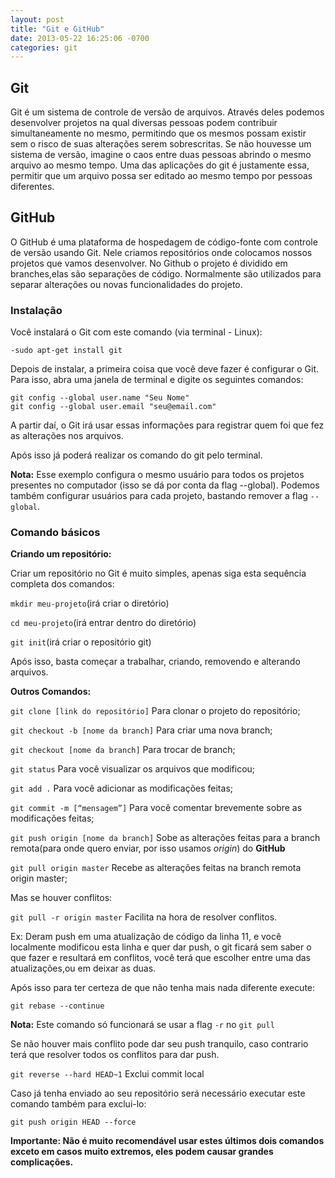 ```yaml
---
layout: post
title: "Git e GitHub"
date: 2013-05-22 16:25:06 -0700
categories: git
---
```


## Git

   Git é um sistema de controle de versão de arquivos. Através deles podemos desenvolver projetos na qual diversas pessoas podem contribuir simultaneamente no mesmo, permitindo que os mesmos possam existir sem o risco de suas alterações serem sobrescritas. Se não houvesse um sistema de versão, imagine o caos entre duas pessoas abrindo o mesmo arquivo ao mesmo tempo. Uma das aplicações do git é justamente essa, permitir que um arquivo possa ser editado ao mesmo tempo por pessoas diferentes.

## GitHub

   O GitHub é uma plataforma de hospedagem de código-fonte com controle de versão usando Git. Nele criamos repositórios onde colocamos nossos projetos que vamos desenvolver. No Github o projeto é dividido em branches,elas são separações de código. Normalmente são utilizados para separar alterações ou novas funcionalidades do projeto. 
   
### Instalação

Você instalará o Git com este comando (via terminal - Linux):
 
 `-sudo apt-get install git`

Depois de instalar, a primeira coisa que você deve fazer é configurar o Git. Para isso, abra uma janela de terminal e digite os seguintes comandos:
 ```
 git config --global user.name "Seu Nome"
 git config --global user.email "seu@email.com"
```

A partir daí, o Git irá usar essas informações para registrar quem foi que fez as alterações nos arquivos.


Após isso já poderá realizar os comando do git pelo terminal.

**Nota:** Esse exemplo configura o mesmo usuário para todos os projetos presentes no computador (isso se dá por conta da flag --global). Podemos também configurar usuários para cada projeto, bastando remover a flag `--global`.

### Comando básicos  

**Criando um repositório:**

Criar um repositório no Git é muito simples, apenas siga esta sequência completa dos comandos:

`mkdir meu-projeto`(irá criar o diretório)

`cd meu-projeto`(irá entrar dentro do diretório)

`git init`(irá criar o repositório git)

Após isso, basta começar a trabalhar, criando, removendo e alterando arquivos.

**Outros Comandos:**

`git clone [link do repositório]`
Para clonar o projeto do repositório;

`git checkout -b [nome da branch]`
Para criar uma nova branch;

`git checkout [nome da branch]`
Para trocar de branch;

`git status` 
Para você visualizar os arquivos que modificou;

`git add .`
Para você adicionar as modificações feitas;

`git commit -m [“mensagem”]`
Para você comentar brevemente sobre as modificações feitas;

`git push origin [nome da branch]`
Sobe as alterações feitas para a branch remota(para onde quero enviar, por isso usamos *origin*) do **GitHub**

`git pull origin master`
Recebe as alterações feitas na branch remota origin master;

Mas se houver conflitos:

`git pull -r origin master` Facilita na hora de resolver conflitos.

Ex: Deram push em uma atualização de código da linha 11, e você localmente modificou esta linha e quer dar push, o git ficará sem saber o que fazer e resultará em conflitos, você terá que escolher entre uma das atualizações,ou em deixar as duas.


Após isso para ter certeza de que não tenha mais nada diferente execute:  

`git rebase --continue`

**Nota:** Este comando só funcionará se usar a flag `-r` no `git pull`

Se não houver mais conflito pode dar seu push tranquilo, caso contrario terá que resolver todos os conflitos para dar push.

`git reverse --hard HEAD~1`
Exclui commit local

Caso já tenha enviado ao seu repositório será necessário executar este comando também para exclui-lo:

`git push origin HEAD --force`

**Importante: Não é muito recomendável usar estes últimos dois comandos exceto em casos muito extremos, eles podem causar grandes complicações.**

